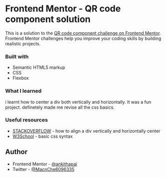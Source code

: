 # Frontend Mentor - QR code component solution

This is a solution to the [QR code component challenge on Frontend Mentor](https://www.frontendmentor.io/challenges/qr-code-component-iux_sIO_H). Frontend Mentor challenges help you improve your coding skills by building realistic projects. 

### Built with

- Semantic HTML5 markup
- CSS 
- Flexbox

### What I learned
 i learnt how to center a div both vertically and horizontally. 
 It was a fun project. 
 definetely made me revise all the css basics. 


### Useful resources

- [STACKOVERFLOW](https://stackoverflow.com/questions/356809/best-way-to-center-a-div-on-a-page-vertically-and-horizontally) - how to align a div vertically and horizontally center
- [W3School](https://www.example.com) - basic css syntax

## Author

- Frontend Mentor - [@ankithapai](https://www.frontendmentor.io/profile/yourusername)
- Twitter - [@MacnChe6096335](https://www.twitter.com/yourusername)
